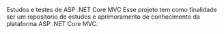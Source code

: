 Estudos e testes de ASP .NET Core MVC 
Esse projeto tem como finalidade ser um repositorio de estudos e aprimoramento de conhecimento da plataforma ASP .NET Core MVC.
